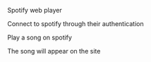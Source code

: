 Spotify web player

Connect to spotify through their authentication

Play a song on spotify

The song will appear on the site